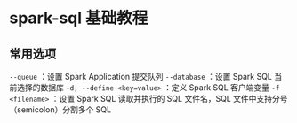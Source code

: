 # spark-sql  基础教程


## 常用选项

`--queue` ：设置 Spark Application 提交队列
`--database` ：设置 Spark SQL 当前选择的数据库 
`-d, --define <key=value>` ：定义 Spark SQL 客户端变量
`-f <filename>` ：设置 Spark SQL 读取并执行的 SQL 文件名，SQL 文件中支持分号（semicolon）分割多个 SQL



